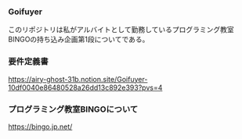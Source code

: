 ### Goifuyer
このリポジトリは私がアルバイトとして勤務しているプログラミング教室BINGOの持ち込み企画第1段についてである。

### 要件定義書
https://airy-ghost-31b.notion.site/Goifuyer-10df0040e86480528a26dd13c892e393?pvs=4

### プログラミング教室BINGOについて
https://bingo.jp.net/
